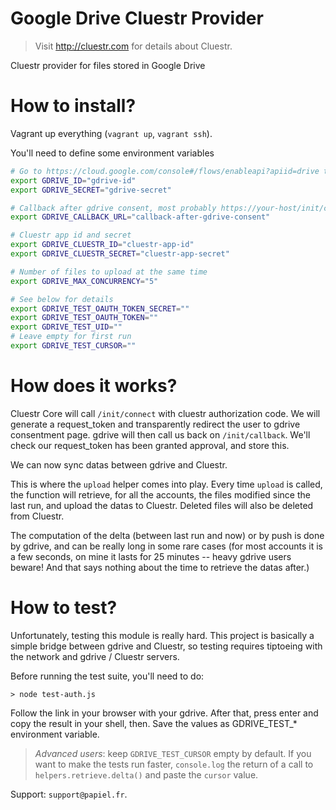 # Google Drive Cluestr Provider
> Visit http://cluestr.com for details about Cluestr.

Cluestr provider for files stored in Google Drive

# How to install?
Vagrant up everything (`vagrant up`, `vagrant ssh`).

You'll need to define some environment variables

```bash
# Go to https://cloud.google.com/console#/flows/enableapi?apiid=drive to ask for app id and secret
export GDRIVE_ID="gdrive-id"
export GDRIVE_SECRET="gdrive-secret"

# Callback after gdrive consent, most probably https://your-host/init/callback
export GDRIVE_CALLBACK_URL="callback-after-gdrive-consent"

# Cluestr app id and secret
export GDRIVE_CLUESTR_ID="cluestr-app-id"
export GDRIVE_CLUESTR_SECRET="cluestr-app-secret"

# Number of files to upload at the same time
export GDRIVE_MAX_CONCURRENCY="5"

# See below for details
export GDRIVE_TEST_OAUTH_TOKEN_SECRET=""
export GDRIVE_TEST_OAUTH_TOKEN=""
export GDRIVE_TEST_UID=""
# Leave empty for first run
export GDRIVE_TEST_CURSOR=""
```

# How does it works?
Cluestr Core will call `/init/connect` with cluestr authorization code. We will generate a request_token and transparently redirect the user to gdrive consentment page.
gdrive will then call us back on `/init/callback`. We'll check our request_token has been granted approval, and store this.

We can now sync datas between gdrive and Cluestr.

This is where the `upload` helper comes into play.
Every time `upload` is called, the function will retrieve, for all the accounts, the files modified since the last run, and upload the datas to Cluestr.
Deleted files will also be deleted from Cluestr.

The computation of the delta (between last run and now) or by push is done by gdrive, and can be really long in some rare cases (for most accounts it is a few seconds, on mine it lasts for 25 minutes -- heavy gdrive users beware! And that says nothing about the time to retrieve the datas after.)

# How to test?
Unfortunately, testing this module is really hard.
This project is basically a simple bridge between gdrive and Cluestr, so testing requires tiptoeing with the network and gdrive / Cluestr servers.

Before running the test suite, you'll need to do:

```
> node test-auth.js
```

Follow the link in your browser with your gdrive.
After that, press enter and copy the result in your shell, then. Save the values as GDRIVE_TEST_* environment variable.

> *Advanced users*: keep `GDRIVE_TEST_CURSOR` empty by default. If you want to make the tests run faster, `console.log` the return of a call to `helpers.retrieve.delta()` and paste the `cursor` value.

Support: `support@papiel.fr`.
